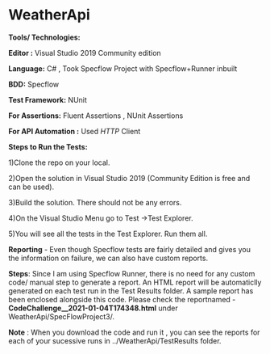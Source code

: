 # WeatherApi

**Tools/ Technologies:**

**Editor :** Visual Studio 2019 Community edition

**Language:** C# , Took Specflow Project with Specflow+Runner inbuilt

**BDD:** Specflow

**Test Framework:** NUnit 

**For Assertions:** Fluent Assertions , NUnit Assertions

**For API Automation :** Used *HTTP* Client


**Steps to Run the Tests:**

1)Clone the repo on your local.

2)Open the solution in Visual Studio 2019 (Community Edition is free and can be used).

3)Build the solution. There should not be any errors.

4)On the Visual Studio Menu go to Test ->Test Explorer.

5)You will see all the tests in the Test Explorer. Run them all.

**Reporting** - Even though Specflow tests are fairly detailed and gives you the information on failure, we can also have custom reports.

**Steps**:
Since I am using Specflow Runner, there is no need for any custom code/ manual step to generate a report. An HTML report will be automaticlly generated on each test run in the Test Results folder. A sample report has been enclosed alongside this code. Please check the reportnamed - **CodeChallenge__2021-01-04T174348.html** under WeatherApi/SpecFlowProject3/.

**Note** : When you download the code and run it , you can see the reports for each of your sucessive runs in ../WeatherApi/TestResults folder. 
